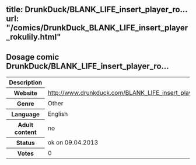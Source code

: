 title: DrunkDuck/BLANK_LIFE_insert_player_ro...
url: "/comics/DrunkDuck_BLANK_LIFE_insert_player_rokulily.html"
---
Dosage comic DrunkDuck/BLANK_LIFE_insert_player_ro...
-----------------------------------------

<table class="comicinfo">
<tr>
<th>Description</th><td></td>
</tr>
<tr>
<th>Website</th><td><a href="http://www.drunkduck.com/BLANK_LIFE_insert_player_rokulily/">http://www.drunkduck.com/BLANK_LIFE_insert_player_rokulily/</a></td>
</tr>
<tr>
<th>Genre</th><td>Other</td>
</tr>
<tr>
<th>Language</th><td>English</td>
</tr>
<tr>
<th>Adult content</th><td>no</td>
</tr>
<tr>
<th>Status</th><td>ok on 09.04.2013</td>
</tr>
<tr>
<th>Votes</th><td>0</div></td>
</tr>
</table>
